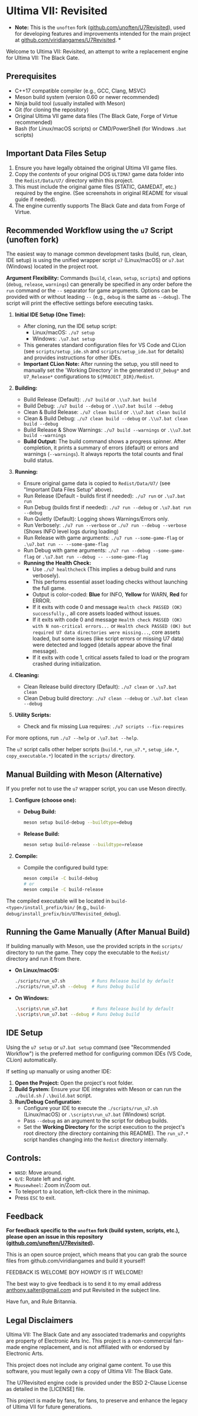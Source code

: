 # Ultima VII: Revisited

<!-- FORK_NOTE_START -->
* **Note:** This is the `unoften` fork ([github.com/unoften/U7Revisited](https://github.com/unoften/U7Revisited)), used for developing features and improvements intended for the main project at [github.com/viridiangames/U7Revisited](https://github.com/viridiangames/U7Revisited). *
<!-- FORK_NOTE_END -->

Welcome to Ultima VII: Revisited, an attempt to write a replacement engine for Ultima VII: The Black Gate.

## Prerequisites

- C++17 compatible compiler (e.g., GCC, Clang, MSVC)
- Meson build system (version 0.60 or newer recommended)
- Ninja build tool (usually installed with Meson)
- Git (for cloning the repository)
- Original Ultima VII game data files (The Black Gate, Forge of Virtue recommended)
- Bash (for Linux/macOS scripts) or CMD/PowerShell (for Windows `.bat` scripts)

## Important Data Files Setup

1.  Ensure you have legally obtained the original Ultima VII game files.
2.  Copy the _contents_ of your original DOS `ULTIMA7` game data folder into the `Redist/Data/U7/` directory within this project.
3.  This must include the original game files (STATIC, GAMEDAT, etc.) required by the engine. (See screenshots in original README for visual guide if needed).
4.  The engine currently supports The Black Gate and data from Forge of Virtue.

## Recommended Workflow using the `u7` Script (unoften fork)

The easiest way to manage common development tasks (build, run, clean, IDE setup) is using the unified wrapper script `u7` (Linux/macOS) or `u7.bat` (Windows) located in the project root.

**Argument Flexibility:** Commands (`build`, `clean`, `setup`, `scripts`) and options (`debug`, `release`, `warnings`) can generally be specified in any order before the `run` command or the `--` separator for game arguments. Options can be provided with or without leading `--` (e.g., `debug` is the same as `--debug`). The script will print the effective settings before executing tasks.

1.  **Initial IDE Setup (One Time):**
    *   After cloning, run the IDE setup script:
        *   Linux/macOS: `./u7 setup`
        *   Windows: `.\u7.bat setup`
    *   This generates standard configuration files for VS Code and CLion (see `scripts/setup_ide.sh` and `scripts/setup_ide.bat` for details) and provides instructions for other IDEs.
    *   **Important CLion Note:** After running the setup, you still need to manually set the 'Working Directory' in the generated `U7_Debug*` and `U7_Release*` configurations to `${PROJECT_DIR}/Redist`.

2.  **Building:**
    *   Build Release (Default): `./u7 build` or `.\\u7.bat build`
    *   Build Debug: `./u7 build --debug` or `.\\u7.bat build --debug`
    *   Clean & Build Release: `./u7 clean build` or `.\\u7.bat clean build`
    *   Clean & Build Debug: `./u7 clean build --debug` or `.\\u7.bat clean build --debug`
    *   Build Release & Show Warnings: `./u7 build --warnings` or `.\\u7.bat build --warnings`
    *   **Build Output:** The build command shows a progress spinner. After completion, it prints a summary of errors (default) or errors and warnings (`--warnings`). It always reports the total counts and final build status.

3.  **Running:**
    *   Ensure original game data is copied to `Redist/Data/U7/` (see "Important Data Files Setup" above).
    *   Run Release (Default - builds first if needed): `./u7 run` or `.\u7.bat run`
    *   Run Debug (builds first if needed): `./u7 run --debug` or `.\u7.bat run --debug`
    *   Run Quietly (Default): Logging shows Warnings/Errors only.
    *   Run Verbosely: `./u7 run --verbose` or `./u7 run --debug --verbose` (Shows INFO level logs during loading)
    *   Run Release with game arguments: `./u7 run --some-game-flag` or `.\u7.bat run -- --some-game-flag`
    *   Run Debug with game arguments: `./u7 run --debug --some-game-flag` or `.\u7.bat run --debug -- --some-game-flag`
    *   **Running the Health Check:**
        *   Use `./u7 healthcheck` (This implies a debug build and runs verbosely).
        *   This performs essential asset loading checks without launching the full game.
        *   Output is color-coded: **Blue** for INFO, **Yellow** for WARN, **Red** for ERROR.
        *   If it exits with code 0 and message `Health check PASSED (OK) successfully.`, all core assets loaded without issues.
        *   If it exits with code 0 and message `Health check PASSED (OK) with N non-critical errors...` or `Health check PASSED (OK) but required U7 data directories were missing...`, core assets loaded, but some issues (like script errors or missing U7 data) were detected and logged (details appear above the final message).
        *   If it exits with code 1, critical assets failed to load or the program crashed during initialization.

4.  **Cleaning:**
    *   Clean Release build directory (Default): `./u7 clean` or `.\u7.bat clean`
    *   Clean Debug build directory: `./u7 clean --debug` or `.\u7.bat clean --debug`

5.  **Utility Scripts:**
    *   Check and fix missing Lua requires: `./u7 scripts --fix-requires`

For more options, run `./u7 --help` or `.\u7.bat --help`.

The `u7` script calls other helper scripts (`build.*`, `run_u7.*`, `setup_ide.*`, `copy_executable.*`) located in the `scripts/` directory.

## Manual Building with Meson (Alternative)

If you prefer not to use the `u7` wrapper script, you can use Meson directly.

1.  **Configure (choose one):**
    *   **Debug Build:**
        ```bash
        meson setup build-debug --buildtype=debug
        ```
    *   **Release Build:**
        ```bash
        meson setup build-release --buildtype=release
        ```

2.  **Compile:**
    *   Compile the configured build type:
        ```bash
        meson compile -C build-debug
        # or
        meson compile -C build-release
        ```

The compiled executable will be located in `build-<type>/install_prefix/bin/` (e.g., `build-debug/install_prefix/bin/U7Revisited_debug`).

## Running the Game Manually (After Manual Build)

If building manually with Meson, use the provided scripts in the `scripts/` directory to run the game. They copy the executable to the `Redist/` directory and run it from there.

*   **On Linux/macOS:**
    ```bash
    ./scripts/run_u7.sh          # Runs Release build by default
    ./scripts/run_u7.sh --debug  # Runs Debug build
    ```
*   **On Windows:**
    ```bash
    .\scripts\run_u7.bat         # Runs Release build by default
    .\scripts\run_u7.bat --debug # Runs Debug build
    ```

## IDE Setup

Using the `u7 setup` or `u7.bat setup` command (see "Recommended Workflow") is the preferred method for configuring common IDEs (VS Code, CLion) automatically.

If setting up manually or using another IDE:

1.  **Open the Project:** Open the project's root folder.
2.  **Build System:** Ensure your IDE integrates with Meson or can run the `./build.sh` / `.\build.bat` script.
3.  **Run/Debug Configuration:**
    *   Configure your IDE to execute the `./scripts/run_u7.sh` (Linux/macOS) or `.\scripts\run_u7.bat` (Windows) script.
    *   Pass `--debug` as an argument to the script for debug builds.
    *   Set the **Working Directory** for the script execution to the project's root directory (the directory containing this README). The `run_u7.*` script handles changing into the `Redist` directory internally.

## Controls:

- `WASD`:  Move around.
- `Q/E`:  Rotate left and right.
- `Mousewheel`:  Zoom in/Zoom out.
- To teleport to a location, left-click there in the minimap.
- Press `ESC` to exit.

## Feedback

**For feedback specific to the `unoften` fork (build system, scripts, etc.), please open an issue in this repository ([github.com/unoften/U7Revisited](https://github.com/unoften/U7Revisited)).**

This is an open source project, which means that you can grab the source files from github.com/viridiangames and build it yourself!

FEEDBACK IS WELCOME BOY HOWDY IS IT WELCOME!

The best way to give feedback is to send it to my email address anthony.salter@gmail.com and put Revisited in the subject line.

Have fun, and Rule Britannia.

## Legal Disclaimers

Ultima VII: The Black Gate and any associated trademarks and copyrights are property of Electronic Arts Inc. This project is a non-commercial fan-made engine replacement, and is not affiliated with or endorsed by Electronic Arts.

This project does not include any original game content. To use this software, you must legally own a copy of Ultima VII: The Black Gate.

The U7Revisited engine code is provided under the BSD 2-Clause License as detailed in the [LICENSE] file.

This project is made by fans, for fans, to preserve and enhance the legacy of Ultima VII for future generations.
